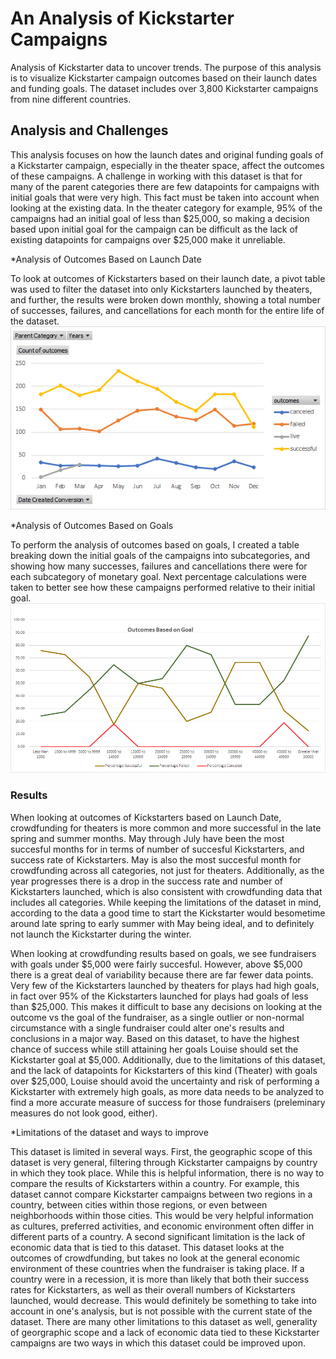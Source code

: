 # An Analysis of Kickstarter Campaigns
Analysis of Kickstarter data to uncover trends. The purpose of this analysis is to visualize Kickstarter campaign outcomes based on their launch dates and funding goals. The dataset includes over 3,800 Kickstarter campaigns from nine different countries. 

## Analysis and Challenges
This analysis focuses on how the launch dates and original funding goals of a Kickstarter campaign, especially in the theater space, affect the outcomes
of these campaigns. A challenge in working with this dataset is that for many of the parent categories there are few datapoints for campaigns with initial goals that were very high. This fact must be taken into account when looking at the existing data. In the theater category for example, 95% of the campaigns had an initial goal of less than $25,000, so making a decision based upon initial goal for the campaign can be difficult as the lack of existing datapoints for campaigns over $25,000 make it unreliable. 

*Analysis of Outcomes Based on Launch Date

To look at outcomes of Kickstarters based on their launch date, a pivot table was used to filter the dataset into only Kickstarters launched by theaters, and further,
the results were broken down monthly, showing a total number of successes, failures, and cancellations for each month for the entire life of the dataset. 
![Outcomes_Date](OutcomesBasedonLaunchDate.png)

*Analysis of Outcomes Based on Goals

To perform the analysis of outcomes based on goals, I created a table breaking down the initial goals of the campaigns into subcategories, and showing how many successes, failures and cancellations there were for each subcategory of monetary goal. Next percentage calculations were taken to better see how these campaigns performed relative to their initial goal. 
![Outcomes_Goals](Outcomes_vs_Goals.png)

### Results
When looking at outcomes of Kickstarters based on Launch Date, crowdfunding for theaters is more common and more successful in the late spring and summer months. May through July have been the most succesful months for
in terms of number of succesful Kickstarters, and success rate of Kickstarters. May is also the most succesful month for crowdfunding across all categories, not just for theaters. Additionally, as the year progresses there is a drop in the success rate and number of Kickstarters launched, which is also consistent with crowdfunding data that includes all categories. While keeping the limitations of the dataset in mind, according to the data a good time to start the Kickstarter would besometime around late spring to early summer with May being ideal, and to definitely not launch the Kickstarter during the winter.  
 
 When looking at crowdfunding results based on goals, we see fundraisers with goals under $5,000 were fairly succesful. However, above $5,000 there is a great 
deal of variability because there are far fewer data points. Very few of the Kickstarters launched by theaters for plays had high goals, in fact over 95%
 of the Kickstarters launched for plays had goals of less than $25,000. This makes it difficult to base any decisions on looking at the outcome vs the goal of the 
fundraiser, as a single outlier or non-normal circumstance with a single fundraiser could alter one's results and conclusions in a major way. Based on this dataset,
to have the highest chance of success while still attaining her goals Louise should set the Kickstarter goal at $5,000. Additionally, due to the limitations of this
dataset, and the lack of datapoints for Kickstarters of this kind (Theater) with goals over $25,000, Louise should avoid the uncertainty and risk of performing a Kickstarter
with extremely high goals, as more data needs to be analyzed to find a more accurate measure of success for those fundraisers (preleminary measures do not look good, either).

*Limitations of the dataset and ways to improve

This dataset is limited in several ways. First, the geographic scope of this dataset is very general, filtering through Kickstarter
campaigns by country in which they took place. While this is helpful information, there is no way to compare the results of Kickstarters within a country. For example, this dataset cannot compare Kickstarter campaigns between two regions in a country, between cities within those regions, or even between neighborhoods within those cities. This would be very helpful information as cultures, preferred activities, and economic environment often differ in different parts of a country. A second significant limitation is the lack of economic data that is tied to this dataset. This dataset looks at the outcomes of crowdfunding, but takes no look at the general economic environment of these countries when the fundraiser is taking place. If a country were in a recession, it is more than  likely that both their success rates for Kickstarters, as well as their overall numbers of Kickstarters launched, would decrease. This would definitely be something to take into account in one's analysis, but is not possible with the current state of the dataset. There are many other limitations to this dataset as well, generality of georgraphic scope and a lack of economic data tied to these Kickstarter
campaigns are two ways in which this dataset could be improved upon.   








